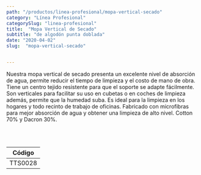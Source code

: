 ```yaml
---
path: "/productos/linea-profesional/mopa-vertical-secado"
category: "Línea Profesional"
categorySlug: "linea-profesional"
title:  "Mopa Vertical de Secado"
subtitle: "de algodón punta doblada"
date: "2020-04-02"
slug:  "mopa-vertical-secado"


---
```

Nuestra mopa vertical de secado presenta un excelente nivel de absorción de agua, permite reducir el tiempo de limpieza y el costo de mano de obra. Tiene un centro tejido resistente para que el soporte se adapte fácilmente. Son verticales para facilitar su uso en cubetas o en coches de limpieza además, permite que la humedad suba. Es ideal para la limpieza en los hogares y todo recinto de trabajo de oficinas. Fabricado con microfibras para mejor absorción de agua y obtener una limpieza de alto nivel. Cotton 70% y Dacron 30%.


<br> <br>
<table class="min-w-full md:min-w-0 divide-y-0 divide-gray-200">
          <thead class=" bg-white">
            <tr>
              <th scope="col" class="px-6 text-center text-xs font-medium text-primary-lighter uppercase tracking-wider">
                Código
              </th>
            </tr>
          </thead>
          <tbody>
            <tr class="bg-gray-400">
              <td class="px-6 py-4 whitespace-nowrap text-sm text-gray-700 text-center">
              TTS0028 
              </td>
            </tr> 
          </tbody>
        </table>



